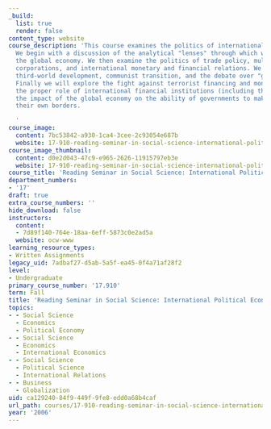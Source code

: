 ```yaml
---
_build:
  list: true
  render: false
content_type: website
course_description: 'This course examines the politics of international economic relations.
  We begin with a discussion of the analytical "lenses" through which we can view
  the global economy. We then examine the politics of trade policy, multinational
  corporations, and international monetary and financial relations. We will also examine
  third-world development, communist transition, and the debate over "globalization."
  Finally we will explore the fight against terrorist financing and money laundering,
  the proper role of international financial institutions (including the IMF), and
  the impact of the global economy on the ability of governments to make policy within
  their own borders.

  '
course_image:
  content: 7bc53842-a930-1ca4-3cee-2c93054e687b
  website: 17-910-reading-seminar-in-social-science-international-political-economy-fall-2006
course_image_thumbnail:
  content: d0e2d043-47c9-e965-2626-11915797eb3e
  website: 17-910-reading-seminar-in-social-science-international-political-economy-fall-2006
course_title: 'Reading Seminar in Social Science: International Political Economy'
department_numbers:
- '17'
draft: true
extra_course_numbers: ''
hide_download: false
instructors:
  content:
  - 7d89f140-764e-18aa-6eff-5873c0e2ad5a
  website: ocw-www
learning_resource_types:
- Written Assignments
legacy_uid: 7adbaf27-d5ab-5a5f-ea45-0f4a71af28f2
level:
- Undergraduate
primary_course_number: '17.910'
term: Fall
title: 'Reading Seminar in Social Science: International Political Economy'
topics:
- - Social Science
  - Economics
  - Political Economy
- - Social Science
  - Economics
  - International Economics
- - Social Science
  - Political Science
  - International Relations
- - Business
  - Globalization
uid: ca129240-84f9-449f-9fe8-edd0a68b4caf
url_path: courses/17-910-reading-seminar-in-social-science-international-political-economy-fall-2006
year: '2006'
---
```

